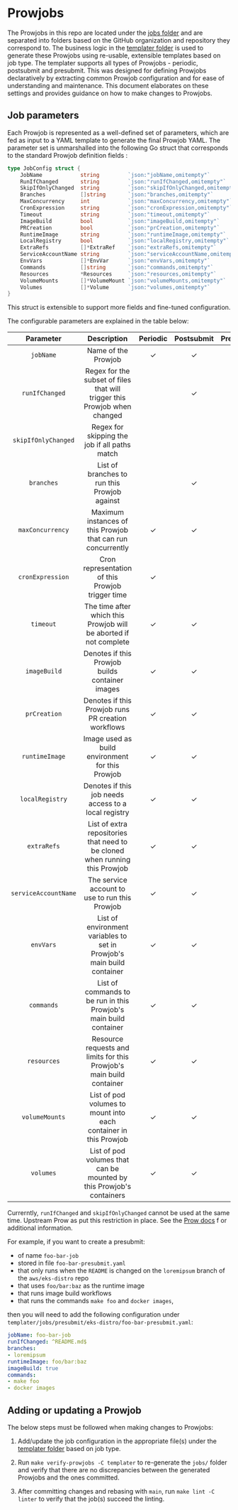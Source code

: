 # Prowjobs

The Prowjobs in this repo are located under the [jobs folder](../jobs) and are separated into folders based on the GitHub organization and repository they correspond to. The business logic in the [templater folder](../templater) is used to generate these Prowjobs using re-usable, extensible templates based on job type. The templater supports all types of Prowjobs - periodic, postsubmit and presubmit. This was designed for defining Prowjobs declaratively by extracting common Prowjob configuration and for ease of understanding and maintenance. This document elaborates on these settings and provides guidance on how to make changes to Prowjobs.

## Job parameters

Each Prowjob is represented as a well-defined set of parameters, which are fed as input to a YAML template to generate the final Prowjob YAML. The parameter set is unmarshalled into the following Go struct that corresponds to the standard Prowjob definition fields :
```go
type JobConfig struct {
	JobName            string         `json:"jobName,omitempty"`
	RunIfChanged       string         `json:"runIfChanged,omitempty"`
    SkipIfOnlyChanged  string         `json:"skipIfOnlyChanged,omitempty"`
    Branches           []string       `json:"branches,omitempty"`
	MaxConcurrency     int            `json:"maxConcurrency,omitempty"`
	CronExpression     string         `json:"cronExpression,omitempty"`
	Timeout            string         `json:"timeout,omitempty"`
	ImageBuild         bool           `json:"imageBuild,omitempty"`
	PRCreation         bool           `json:"prCreation,omitempty"`
	RuntimeImage       string         `json:"runtimeImage,omitempty"`
	LocalRegistry      bool           `json:"localRegistry,omitempty"`
	ExtraRefs          []*ExtraRef    `json:"extraRefs,omitempty"`
	ServiceAccountName string         `json:"serviceAccountName,omitempty"`
	EnvVars            []*EnvVar      `json:"envVars,omitempty"`
	Commands           []string       `json:"commands,omitempty"`
	Resources          *Resources     `json:"resources,omitempty"`
	VolumeMounts       []*VolumeMount `json:"volumeMounts,omitempty"`
	Volumes            []*Volume      `json:"volumes,omitempty"`
}
```
This struct is extensible to support more fields and fine-tuned configuration.

The configurable parameters are explained in the table below:

| Parameter | Description | Periodic | Postsubmit | Presubmit |
| :---: | :---: | :---: | :---: | :---: |
| `jobName` | Name of the Prowjob | ✓ | ✓ | ✓ |
| `runIfChanged` | Regex for the subset of files that will trigger this Prowjob when changed |  | ✓ | ✓ |
| `skipIfOnlyChanged` | Regex for skipping the job if all paths match |  |  | ✓ |
| `branches` | List of branches to run this Prowjob against |   | ✓ | ✓ |
| `maxConcurrency` | Maximum instances of this Prowjob that can run concurrently | ✓ | ✓ | ✓ |
| `cronExpression` | Cron representation of this Prowjob trigger time | ✓ |   |   |
| `timeout` | The time after which this Prowjob will be aborted if not complete | ✓ | ✓ | ✓ |
| `imageBuild` | Denotes if this Prowjob builds container images | ✓ | ✓ | ✓ |
| `prCreation` | Denotes if this Prowjob runs PR creation workflows | ✓ | ✓ | ✓ |
| `runtimeImage` | Image used as build environment for this Prowjob | ✓ | ✓ | ✓ |
| `localRegistry` | Denotes if this job needs access to a local registry | ✓ | ✓ | ✓ |
| `extraRefs` | List of extra repositories that need to be cloned when running this Prowjob | ✓ | ✓ | ✓ |
| `serviceAccountName` | The service account to use to run this Prowjob | ✓ | ✓ | ✓ |
| `envVars` | List of environment variables to set in Prowjob's main build container | ✓ | ✓ | ✓ |
| `commands` | List of commands to be run in this Prowjob's main build container | ✓ | ✓ | ✓ |
| `resources` | Resource requests and limits for this Prowjob's main build container | ✓ | ✓ | ✓ |
| `volumeMounts` | List of pod volumes to mount into each container in this Prowjob | ✓ | ✓ | ✓ |
| `volumes` | List of pod volumes that can be mounted by this Prowjob's containers | ✓ | ✓ | ✓ |

Currerntly, `runIfChanged` and `skipIfOnlyChanged` cannot be used at the same time. Upstream Prow
as put this restriction in place. See the 
[Prow docs](https://github.com/kubernetes/test-infra/blob/master/prow/jobs.md#standard-triggering-and-execution-behavior-for-jobs) f
or additional information.

For example, if you want to create a presubmit:
* of name `foo-bar-job`
* stored in file `foo-bar-presubmit.yaml`
* that only runs when the `README` is changed on the `loremipsum` branch of the `aws/eks-distro` repo
* that uses `foo/bar:baz` as the runtime image
* that runs image build workflows
* that runs the commands `make foo` and `docker images`,

then you will need to add the following configuration under `templater/jobs/presubmit/eks-distro/foo-bar-presubmit.yaml`:

```yaml
jobName: foo-bar-job
runIfChanged: ^README.md$
branches:
- loremipsum
runtimeImage: foo/bar:baz
imageBuild: true
commands:
- make foo
- docker images
```


## Adding or updating a Prowjob

The below steps must be followed when making changes to Prowjobs:
1. Add/update the job configuration in the appropriate file(s) under the [templater folder](../templater/jobs) based on job type.

2. Run `make verify-prowjobs -C templater` to re-generate the `jobs/` folder and verify that there are no
   discrepancies between the generated Prowjobs and the ones committed.

3. After committing changes and rebasing with `main`, run `make lint -C linter` to verify that the job(s) succeed the linting.

